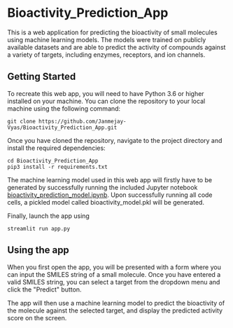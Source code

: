 # Bioactivity_Prediction_App

This is a web application for predicting the bioactivity of small molecules using machine learning models. The models were trained on publicly available datasets and are able to predict the activity of compounds against a variety of targets, including enzymes, receptors, and ion channels.

## Getting Started

To recreate this web app, you will need to have Python 3.6 or higher installed on your machine. You can clone the repository to your local machine using the following command:

```
git clone https://github.com/Janmejay-Vyas/Bioactivity_Prediction_App.git
```

Once you have cloned the repository, navigate to the project directory and install the required dependencies:

```
cd Bioactivity_Prediction_App
pip3 install -r requirements.txt
```
The machine learning model used in this web app will firstly have to be generated by successfully running the included Jupyter notebook [bioactivity_prediction_model.ipynb](./bioactivity_prediction_model.ipynb). Upon successfully running all code cells, a pickled model called bioactivity_model.pkl will be generated.

Finally, launch the app using

```
streamlit run app.py
```
## Using the app
When you first open the app, you will be presented with a form where you can input the SMILES string of a small molecule. Once you have entered a valid SMILES string, you can select a target from the dropdown menu and click the "Predict" button.

The app will then use a machine learning model to predict the bioactivity of the molecule against the selected target, and display the predicted activity score on the screen.
